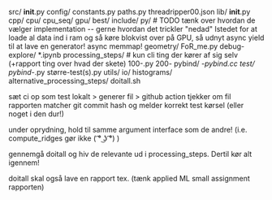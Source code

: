src/
    __init__.py
    config/
        constants.py
        paths.py
        threadripper00.json
    lib/
        __init__.py
        cpp/
            cpu/
            cpu_seq/
            gpu/
            best/
            include/
        py/ # TODO tænk over hvordan de vælger implementation -- gerne hvordan det trickler "nedad"
            Istedet for at loade al data ind i ram og så køre blokvist over på GPU, så udnyt async yield til at lave en generator! 
            async memmap! 
            geometry/
                FoR_me.py
    debug-explore/
        *.ipynb
    processing_steps/ # kun cli ting der kører af sig selv (+rapport ting over hvad der skete)
        100-.py
        200-
    pybind/
        *-pybind.cc
    test/
        pybind-*.py
        større-test(s).py
    utils/
        io/
        histograms/
        alternative_processing_steps/
    doitall.sh

sæt ci op som test lokalt > generer fil > github action tjekker om fil rapporten matcher git commit hash og melder korrekt test kørsel (eller noget i den dur!)

under oprydning, hold til samme argument interface som de andre! (i.e. compute_ridges gør ikke ( ͡° ͜ʖ ͡°) )

gennemgå doitall og hiv de relevante ud i processing_steps. Dertil kør alt igennem! 

doitall skal også lave en rapport tex. (tænk applied ML small assignment rapporten)